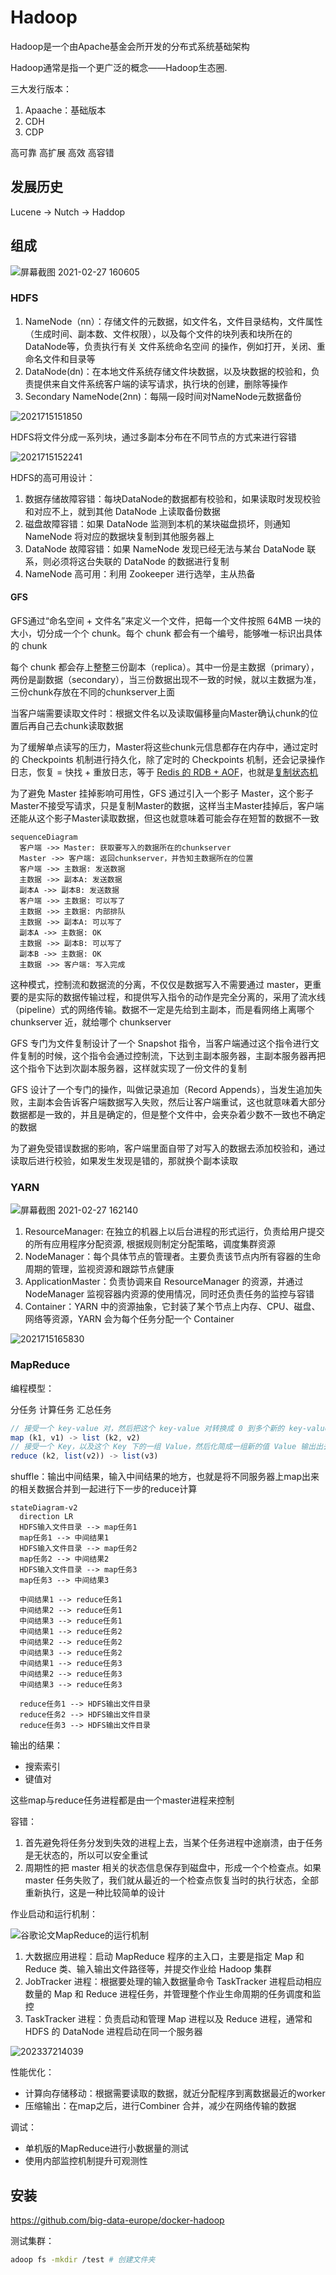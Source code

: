 # Hadoop

Hadoop是一个由Apache基金会所开发的分布式系统基础架构

Hadoop通常是指一个更广泛的概念——Hadoop生态圈.

三大发行版本：

1. Apaache：基础版本
2. CDH
3. CDP

高可靠 高扩展 高效 高容错

## 发展历史

Lucene -> Nutch -> Haddop

## 组成

![屏幕截图 2021-02-27 160605](/assets/屏幕截图%202021-02-27%20160605.png)

### HDFS

1. NameNode（nn）：存储文件的元数据，如文件名，文件目录结构，文件属性（生成时间、副本数、文件权限），以及每个文件的块列表和块所在的DataNode等，负责执行有关 文件系统命名空间 的操作，例如打开，关闭、重命名文件和目录等
2. DataNode(dn)：在本地文件系统存储文件块数据，以及块数据的校验和，负责提供来自文件系统客户端的读写请求，执行块的创建，删除等操作
3. Secondary NameNode(2nn)：每隔一段时间对NameNode元数据备份

![2021715151850](/assets/2021715151850.png)

HDFS将文件分成一系列块，通过多副本分布在不同节点的方式来进行容错

![2021715152241](/assets/2021715152241.png)

HDFS的高可用设计：

1. 数据存储故障容错：每块DataNode的数据都有校验和，如果读取时发现校验和对应不上，就到其他 DataNode 上读取备份数据
2. 磁盘故障容错：如果 DataNode 监测到本机的某块磁盘损坏，则通知 NameNode 将对应的数据块复制到其他服务器上
3. DataNode 故障容错：如果 NameNode 发现已经无法与某台 DataNode 联系，则必须将这台失联的 DataNode 的数据进行复制
4. NameNode 高可用：利用 Zookeeper 进行选举，主从热备

#### GFS

GFS通过“命名空间 + 文件名”来定义一个文件，把每一个文件按照 64MB 一块的大小，切分成一个个 chunk。每个 chunk 都会有一个编号，能够唯一标识出具体的 chunk

每个 chunk 都会存上整整三份副本（replica）。其中一份是主数据（primary），两份是副数据（secondary），当三份数据出现不一致的时候，就以主数据为准，三份chunk存放在不同的chunkserver上面

当客户端需要读取文件时：根据文件名以及读取偏移量向Master确认chunk的位置后再自己去chunk读取数据

为了缓解单点读写的压力，Master将这些chunk元信息都存在内存中，通过定时的 Checkpoints 机制进行持久化，除了定时的 Checkpoints 机制，还会记录操作日志，恢复 = 快找 + 重放日志，等于 [Redis 的 RDB + AOF](/中间件/数据库/redis/持久化.md#持久化)，也就是[复制状态机](/软件工程/架构/系统设计/分布式/分布式数据.md#复制)

为了避免 Master 挂掉影响可用性，GFS 通过引入一个影子 Master，这个影子Master不接受写请求，只是复制Master的数据，这样当主Master挂掉后，客户端还能从这个影子Master读取数据，但这也就意味着可能会存在短暂的数据不一致

```mermaid
sequenceDiagram
  客户端 ->> Master: 获取要写入的数据所在的chunkserver
  Master ->> 客户端: 返回chunkserver，并告知主数据所在的位置
  客户端 ->> 主数据: 发送数据
  主数据 ->> 副本A: 发送数据
  副本A ->> 副本B: 发送数据
  客户端 ->> 主数据: 可以写了
  主数据 ->> 主数据: 内部排队
  主数据 ->> 副本A: 可以写了
  副本A ->> 主数据: OK
  主数据 ->> 副本B: 可以写了
  副本B ->> 主数据: OK
  主数据 ->> 客户端: 写入完成
```

这种模式，控制流和数据流的分离，不仅仅是数据写入不需要通过 master，更重要的是实际的数据传输过程，和提供写入指令的动作是完全分离的，采用了流水线（pipeline）式的网络传输。数据不一定是先给到主副本，而是看网络上离哪个 chunkserver 近，就给哪个 chunkserver

GFS 专门为文件复制设计了一个 Snapshot 指令，当客户端通过这个指令进行文件复制的时候，这个指令会通过控制流，下达到主副本服务器，主副本服务器再把这个指令下达到次副本服务器，这样就实现了一份文件的复制

GFS 设计了一个专门的操作，叫做记录追加（Record Appends），当发生追加失败，主副本会告诉客户端数据写入失败，然后让客户端重试，这也就意味着大部分数据都是一致的，并且是确定的，但是整个文件中，会夹杂着少数不一致也不确定的数据

为了避免受错误数据的影响，客户端里面自带了对写入的数据去添加校验和，通过读取后进行校验，如果发生发现是错的，那就换个副本读取

### YARN

![屏幕截图 2021-02-27 162140](/assets/屏幕截图%202021-02-27%20162140.png)

1. ResourceManager: 在独立的机器上以后台进程的形式运行，负责给用户提交的所有应用程序分配资源, 根据规则制定分配策略，调度集群资源
2. NodeManager：每个具体节点的管理者。主要负责该节点内所有容器的生命周期的管理，监视资源和跟踪节点健康
3. ApplicationMaster：负责协调来自 ResourceManager 的资源，并通过 NodeManager 监视容器内资源的使用情况，同时还负责任务的监控与容错
4. Container：YARN 中的资源抽象，它封装了某个节点上内存、CPU、磁盘、网络等资源，YARN 会为每个任务分配一个 Container

![2021715165830](/assets/2021715165830.png)

### MapReduce

编程模型：

分任务 计算任务 汇总任务

```js
// 接受一个 key-value 对，然后把这个 key-value 对转换成 0 到多个新的 key-value 对并输出出去
map (k1, v1) -> list (k2, v2)
// 接受一个 Key，以及这个 Key 下的一组 Value，然后化简成一组新的值 Value 输出出去
reduce (k2, list(v2)) -> list(v3)
```

shuffle：输出中间结果，输入中间结果的地方，也就是将不同服务器上map出来的相关数据合并到一起进行下一步的reduce计算

```mermaid
stateDiagram-v2
  direction LR
  HDFS输入文件目录 --> map任务1
  map任务1 --> 中间结果1
  HDFS输入文件目录 --> map任务2
  map任务2 --> 中间结果2
  HDFS输入文件目录 --> map任务3
  map任务3 --> 中间结果3
  
  中间结果1 --> reduce任务1
  中间结果2 --> reduce任务1
  中间结果3 --> reduce任务1
  中间结果1 --> reduce任务2
  中间结果2 --> reduce任务2
  中间结果3 --> reduce任务2
  中间结果1 --> reduce任务3
  中间结果2 --> reduce任务3
  中间结果3 --> reduce任务3

  reduce任务1 --> HDFS输出文件目录
  reduce任务2 --> HDFS输出文件目录
  reduce任务3 --> HDFS输出文件目录
```

输出的结果：

- 搜索索引
- 键值对

这些map与reduce任务进程都是由一个master进程来控制

容错：

1. 首先避免将任务分发到失效的进程上去，当某个任务进程中途崩溃，由于任务是无状态的，所以可以安全重试
2. 周期性的把 master 相关的状态信息保存到磁盘中，形成一个个检查点。如果 master 任务失败了，我们就从最近的一个检查点恢复当时的执行状态，全部重新执行，这是一种比较简单的设计

作业启动和运行机制：

![谷歌论文MapReduce的运行机制](/assets/20230321214805.webp)

1. 大数据应用进程：启动 MapReduce 程序的主入口，主要是指定 Map 和 Reduce 类、输入输出文件路径等，并提交作业给 Hadoop 集群
2. JobTracker 进程：根据要处理的输入数据量命令 TaskTracker 进程启动相应数量的 Map 和 Reduce 进程任务，并管理整个作业生命周期的任务调度和监控
3. TaskTracker 进程：负责启动和管理 Map 进程以及 Reduce 进程，通常和 HDFS 的 DataNode 进程启动在同一个服务器

![202337214039](/assets/202337214039.webp)

性能优化：

- 计算向存储移动：根据需要读取的数据，就近分配程序到离数据最近的worker
- 压缩输出：在map之后，进行Combiner 合并，减少在网络传输的数据

调试：

- 单机版的MapReduce进行小数据量的测试
- 使用内部监控机制提升可观测性

## 安装

<https://github.com/big-data-europe/docker-hadoop>

测试集群：

```sh
adoop fs -mkdir /test # 创建文件夹
```

